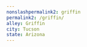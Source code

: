 ```yaml
---
﻿nonslashpermalink2: griffin
permalink2: /griffin/
alley: Griffin
city: Tucson
state: Arizona
---
```

